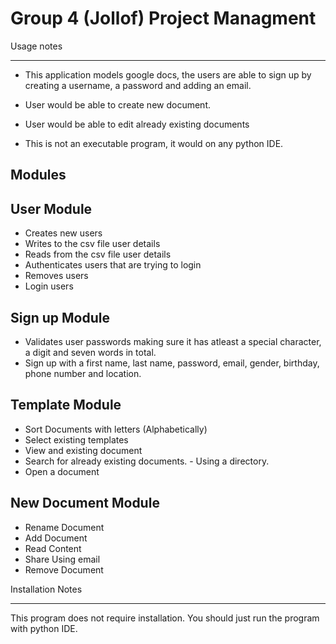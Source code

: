 # Group 4 (Jollof) Project Managment

Usage notes
* * * * * * *
- This application models google docs, the users are able to sign up by creating a username, a password and adding an email. 
- User would be able to create new document.
- User would be able to edit already existing documents

- This is not an executable program, it would on any python IDE.

## Modules

## **User Module**
- Creates new users
- Writes to the csv file user details
- Reads from the csv file user details 
- Authenticates users that are trying to login 
- Removes users
- Login users
 


## **Sign up Module**
- Validates user passwords making sure it has atleast a special character, a digit and seven words in total.
- Sign up with a first name, last name, password, email, gender, birthday, phone number and location.




## **Template Module**
- Sort Documents with letters (Alphabetically)
- Select existing templates
- View and existing document
- Search for already existing documents. - Using a directory.
- Open a document




## **New Document Module**
- Rename Document
- Add Document
- Read Content
- Share Using email
- Remove Document

Installation Notes
________________________________________________________

This program does not require installation.
You should just run the program with python IDE.
 
 


 
